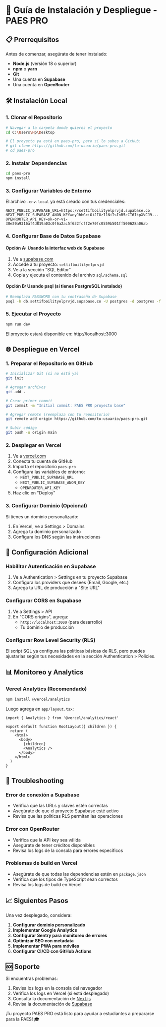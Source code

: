 # 🚀 Guía de Instalación y Despliegue - PAES PRO

## 📋 Prerrequisitos

Antes de comenzar, asegúrate de tener instalado:
- **Node.js** (versión 18 o superior)
- **npm** o **yarn**
- **Git**
- Una cuenta en **Supabase**
- Una cuenta en **OpenRouter**

## 🛠️ Instalación Local

### 1. Clonar el Repositorio
```bash
# Navegar a la carpeta donde quieres el proyecto
cd C:\Users\Hp\Desktop

# El proyecto ya está en paes-pro, pero si lo subes a GitHub:
# git clone https://github.com/tu-usuario/paes-pro.git
# cd paes-pro
```

### 2. Instalar Dependencias
```bash
cd paes-pro
npm install
```

### 3. Configurar Variables de Entorno
El archivo `.env.local` ya está creado con tus credenciales:
```env
NEXT_PUBLIC_SUPABASE_URL=https://settifboilityelprvjd.supabase.co
NEXT_PUBLIC_SUPABASE_ANON_KEY=eyJhbGciOiJIUzI1NiIsInR5cCI6IkpXVCJ9...
OPENROUTER_API_KEY=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
```

### 4. Configurar Base de Datos Supabase

#### Opción A: Usando la interfaz web de Supabase
1. Ve a [supabase.com](https://supabase.com)
2. Accede a tu proyecto: `settifboilityelprvjd`
3. Ve a la sección "SQL Editor"
4. Copia y ejecuta el contenido del archivo `sql/schema.sql`

#### Opción B: Usando psql (si tienes PostgreSQL instalado)
```bash
# Reemplaza PASSWORD con tu contraseña de Supabase
psql -h db.settifboilityelprvjd.supabase.co -U postgres -d postgres -f sql/schema.sql
```

### 5. Ejecutar el Proyecto
```bash
npm run dev
```

El proyecto estará disponible en: http://localhost:3000

## 🌐 Despliegue en Vercel

### 1. Preparar el Repositorio en GitHub
```bash
# Inicializar Git (si no está ya)
git init

# Agregar archivos
git add .

# Crear primer commit
git commit -m "Initial commit: PAES PRO proyecto base"

# Agregar remote (reemplaza con tu repositorio)
git remote add origin https://github.com/tu-usuario/paes-pro.git

# Subir código
git push -u origin main
```

### 2. Desplegar en Vercel
1. Ve a [vercel.com](https://vercel.com)
2. Conecta tu cuenta de GitHub
3. Importa el repositorio `paes-pro`
4. Configura las variables de entorno:
   - `NEXT_PUBLIC_SUPABASE_URL`
   - `NEXT_PUBLIC_SUPABASE_ANON_KEY`  
   - `OPENROUTER_API_KEY`
5. Haz clic en "Deploy"

### 3. Configurar Dominio (Opcional)
Si tienes un dominio personalizado:
1. En Vercel, ve a Settings > Domains
2. Agrega tu dominio personalizado
3. Configura los DNS según las instrucciones

## 🔧 Configuración Adicional

### Habilitar Autenticación en Supabase
1. Ve a Authentication > Settings en tu proyecto Supabase
2. Configura los providers que desees (Email, Google, etc.)
3. Agrega tu URL de producción a "Site URL"

### Configurar CORS en Supabase
1. Ve a Settings > API
2. En "CORS origins", agrega:
   - `http://localhost:3000` (para desarrollo)
   - Tu dominio de producción

### Configurar Row Level Security (RLS)
El script SQL ya configura las políticas básicas de RLS, pero puedes ajustarlas según tus necesidades en la sección Authentication > Policies.

## 📊 Monitoreo y Analytics

### Vercel Analytics (Recomendado)
```bash
npm install @vercel/analytics
```

Luego agrega en `app/layout.tsx`:
```tsx
import { Analytics } from '@vercel/analytics/react'

export default function RootLayout({ children }) {
  return (
    <html>
      <body>
        {children}
        <Analytics />
      </body>
    </html>
  )
}
```

## 🐛 Troubleshooting

### Error de conexión a Supabase
- Verifica que las URLs y claves estén correctas
- Asegúrate de que el proyecto Supabase esté activo
- Revisa que las políticas RLS permitan las operaciones

### Error con OpenRouter
- Verifica que la API key sea válida
- Asegúrate de tener créditos disponibles
- Revisa los logs de la consola para errores específicos

### Problemas de build en Vercel
- Asegúrate de que todas las dependencias estén en `package.json`
- Verifica que los tipos de TypeScript sean correctos
- Revisa los logs de build en Vercel

## 📈 Siguientes Pasos

Una vez desplegado, considera:

1. **Configurar dominio personalizado**
2. **Implementar Google Analytics**
3. **Configurar Sentry para monitoreo de errores**
4. **Optimizar SEO con metadata**
5. **Implementar PWA para móviles**
6. **Configurar CI/CD con GitHub Actions**

## 🆘 Soporte

Si encuentras problemas:
1. Revisa los logs en la consola del navegador
2. Verifica los logs en Vercel (si está desplegado)
3. Consulta la documentación de [Next.js](https://nextjs.org/docs)
4. Revisa la documentación de [Supabase](https://supabase.io/docs)

¡Tu proyecto PAES PRO está listo para ayudar a estudiantes a prepararse para la PAES! 🎓
